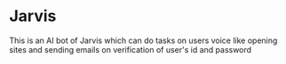 # Jarvis
This is an AI bot of Jarvis which can do tasks on users voice like opening sites and sending emails on verification of user's id and password
